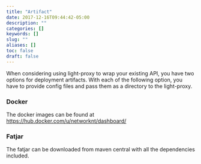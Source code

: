 ```yaml
---
title: "Artifact"
date: 2017-12-16T09:44:42-05:00
description: ""
categories: []
keywords: []
slug: ""
aliases: []
toc: false
draft: false
---
```


When considering using light-proxy to wrap your existing API, you have two options for
deployment artifacts. With each of the following option, you have to provide config 
files and pass them as a directory to the light-proxy.


### Docker

The docker images can be found at https://hub.docker.com/u/networknt/dashboard/

### Fatjar

The fatjar can be downloaded from maven central with all the dependencies included.


